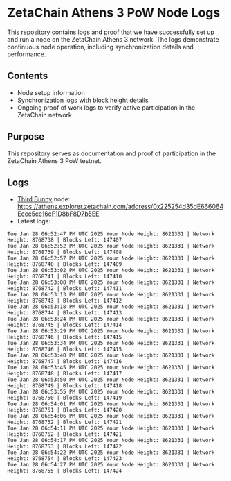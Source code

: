 # ZetaChain Athens 3 PoW Node Logs
This repository contains logs and proof that we have successfully set up and run a node on the ZetaChain Athens 3 network. The logs demonstrate continuous node operation, including synchronization details and performance.

## Contents
- Node setup information
- Synchronization logs with block height details
- Ongoing proof of work logs to verify active participation in the ZetaChain network

## Purpose
This repository serves as documentation and proof of participation in the ZetaChain Athens 3 PoW testnet.

## Logs

- [Third Bunny](https://thirdbunny.xyz/) node: https://athens.explorer.zetachain.com/address/0x225254d35dE666064Eccc5ce16eF1D8bF8D7b5EE
- Latest logs:
```
Tue Jan 28 06:52:47 PM UTC 2025 Your Node Height: 8621331 | Network Height: 8768738 | Blocks Left: 147407
Tue Jan 28 06:52:52 PM UTC 2025 Your Node Height: 8621331 | Network Height: 8768739 | Blocks Left: 147408
Tue Jan 28 06:52:57 PM UTC 2025 Your Node Height: 8621331 | Network Height: 8768740 | Blocks Left: 147409
Tue Jan 28 06:53:02 PM UTC 2025 Your Node Height: 8621331 | Network Height: 8768741 | Blocks Left: 147410
Tue Jan 28 06:53:08 PM UTC 2025 Your Node Height: 8621331 | Network Height: 8768742 | Blocks Left: 147411
Tue Jan 28 06:53:13 PM UTC 2025 Your Node Height: 8621331 | Network Height: 8768743 | Blocks Left: 147412
Tue Jan 28 06:53:18 PM UTC 2025 Your Node Height: 8621331 | Network Height: 8768744 | Blocks Left: 147413
Tue Jan 28 06:53:24 PM UTC 2025 Your Node Height: 8621331 | Network Height: 8768745 | Blocks Left: 147414
Tue Jan 28 06:53:29 PM UTC 2025 Your Node Height: 8621331 | Network Height: 8768746 | Blocks Left: 147415
Tue Jan 28 06:53:34 PM UTC 2025 Your Node Height: 8621331 | Network Height: 8768746 | Blocks Left: 147415
Tue Jan 28 06:53:40 PM UTC 2025 Your Node Height: 8621331 | Network Height: 8768747 | Blocks Left: 147416
Tue Jan 28 06:53:45 PM UTC 2025 Your Node Height: 8621331 | Network Height: 8768748 | Blocks Left: 147417
Tue Jan 28 06:53:50 PM UTC 2025 Your Node Height: 8621331 | Network Height: 8768749 | Blocks Left: 147418
Tue Jan 28 06:53:55 PM UTC 2025 Your Node Height: 8621331 | Network Height: 8768750 | Blocks Left: 147419
Tue Jan 28 06:54:01 PM UTC 2025 Your Node Height: 8621331 | Network Height: 8768751 | Blocks Left: 147420
Tue Jan 28 06:54:06 PM UTC 2025 Your Node Height: 8621331 | Network Height: 8768752 | Blocks Left: 147421
Tue Jan 28 06:54:11 PM UTC 2025 Your Node Height: 8621331 | Network Height: 8768752 | Blocks Left: 147421
Tue Jan 28 06:54:17 PM UTC 2025 Your Node Height: 8621331 | Network Height: 8768753 | Blocks Left: 147422
Tue Jan 28 06:54:22 PM UTC 2025 Your Node Height: 8621331 | Network Height: 8768754 | Blocks Left: 147423
Tue Jan 28 06:54:27 PM UTC 2025 Your Node Height: 8621331 | Network Height: 8768755 | Blocks Left: 147424
```
